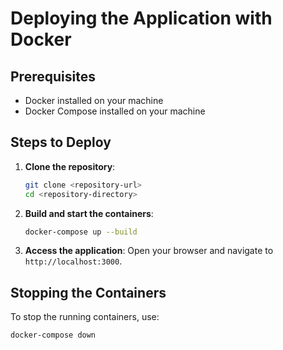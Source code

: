 # Deploying the Application with Docker

## Prerequisites

- Docker installed on your machine
- Docker Compose installed on your machine

## Steps to Deploy

1. **Clone the repository**:
    ```sh
    git clone <repository-url>
    cd <repository-directory>
    ```

2. **Build and start the containers**:
    ```sh
    docker-compose up --build
    ```

3. **Access the application**:
    Open your browser and navigate to `http://localhost:3000`.

## Stopping the Containers

To stop the running containers, use:
```sh
docker-compose down